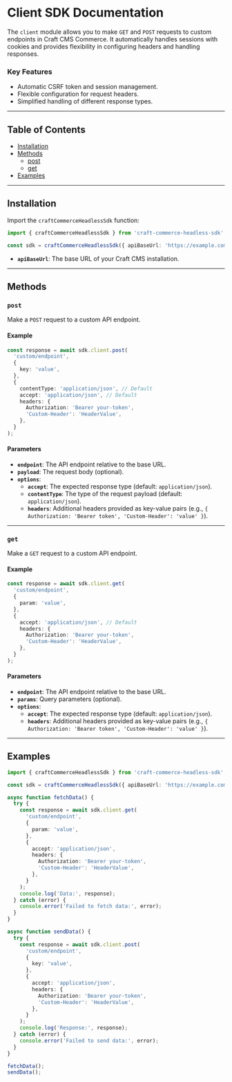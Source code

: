 # Client SDK Documentation

The `client` module allows you to make `GET` and `POST` requests to custom endpoints in Craft CMS Commerce. It automatically handles sessions with cookies and provides flexibility in configuring headers and handling responses.

### Key Features

- Automatic CSRF token and session management.
- Flexible configuration for request headers.
- Simplified handling of different response types.

---

## Table of Contents

- [Installation](#installation)
- [Methods](#methods)
  - [post](#post)
  - [get](#get)
- [Examples](#examples)

---

## Installation

Import the `craftCommerceHeadlessSdk` function:

```typescript
import { craftCommerceHeadlessSdk } from 'craft-commerce-headless-sdk';

const sdk = craftCommerceHeadlessSdk({ apiBaseUrl: 'https://example.com/' });
```

- **`apiBaseUrl`**: The base URL of your Craft CMS installation.

---

## Methods

### `post`

Make a `POST` request to a custom API endpoint.

#### Example

```typescript
const response = await sdk.client.post(
  'custom/endpoint',
  {
    key: 'value',
  },
  {
    contentType: 'application/json', // Default
    accept: 'application/json', // Default
    headers: {
      Authorization: 'Bearer your-token',
      'Custom-Header': 'HeaderValue',
    },
  }
);
```

#### Parameters

- **`endpoint`**: The API endpoint relative to the base URL.
- **`payload`**: The request body (optional).
- **`options`**:
  - **`accept`**: The expected response type (default: `application/json`).
  - **`contentType`**: The type of the request payload (default: `application/json`).
  - **`headers`**: Additional headers provided as key-value pairs (e.g., `{ Authorization: 'Bearer token', 'Custom-Header': 'value' }`).

---

### `get`

Make a `GET` request to a custom API endpoint.

#### Example

```typescript
const response = await sdk.client.get(
  'custom/endpoint',
  {
    param: 'value',
  },
  {
    accept: 'application/json', // Default
    headers: {
      Authorization: 'Bearer your-token',
      'Custom-Header': 'HeaderValue',
    },
  }
);
```

#### Parameters

- **`endpoint`**: The API endpoint relative to the base URL.
- **`params`**: Query parameters (optional).
- **`options`**:
  - **`accept`**: The expected response type (default: `application/json`).
  - **`headers`**: Additional headers provided as key-value pairs (e.g., `{ Authorization: 'Bearer token', 'Custom-Header': 'value' }`).

---

## Examples

```typescript
import { craftCommerceHeadlessSdk } from 'craft-commerce-headless-sdk';

const sdk = craftCommerceHeadlessSdk({ apiBaseUrl: 'https://example.com/' });

async function fetchData() {
  try {
    const response = await sdk.client.get(
      'custom/endpoint',
      {
        param: 'value',
      },
      {
        accept: 'application/json',
        headers: {
          Authorization: 'Bearer your-token',
          'Custom-Header': 'HeaderValue',
        },
      }
    );
    console.log('Data:', response);
  } catch (error) {
    console.error('Failed to fetch data:', error);
  }
}

async function sendData() {
  try {
    const response = await sdk.client.post(
      'custom/endpoint',
      {
        key: 'value',
      },
      {
        accept: 'application/json',
        headers: {
          Authorization: 'Bearer your-token',
          'Custom-Header': 'HeaderValue',
        },
      }
    );
    console.log('Response:', response);
  } catch (error) {
    console.error('Failed to send data:', error);
  }
}

fetchData();
sendData();
```
